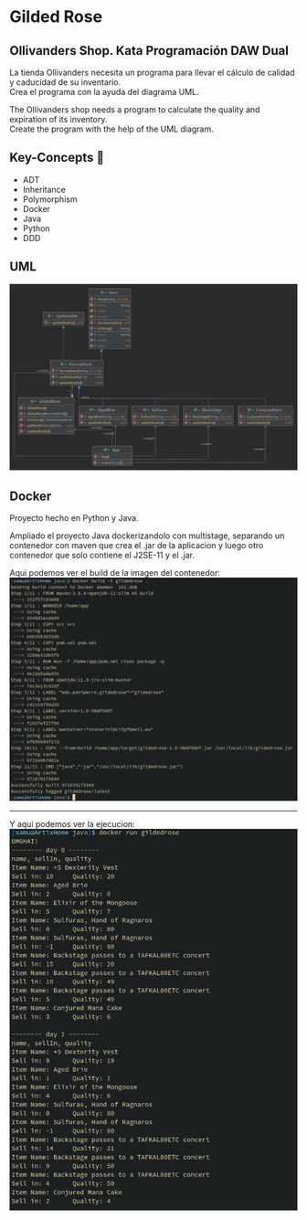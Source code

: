 # Gilded Rose

## Ollivanders Shop. Kata Programación DAW Dual
La tienda Ollivanders necesita un programa para llevar el cálculo de calidad y caducidad de su inventario.  
Crea el programa con la ayuda del diagrama UML.  

The Ollivanders shop needs a program to calculate the quality and expiration of its inventory.  
Create the program with the help of the UML diagram.  

## Key-Concepts :dart: 
- ADT
- Inheritance
- Polymorphism
- Docker
- Java
- Python
- DDD

## UML
![](Gilded_Rose_UML.png)

## Docker
Proyecto hecho en Python y Java.  

Ampliado el proyecto Java dockerizandolo con multistage, separando un contenedor con maven que crea el .jar de la aplicacion y luego otro contenedor que solo contiene el J2SE-11 y el .jar.  

Aqui podemos ver el build de la imagen del contenedor:  
![](img/build.png)

---

Y aqui podemos ver la ejecucion:  
![](img/run.png)
